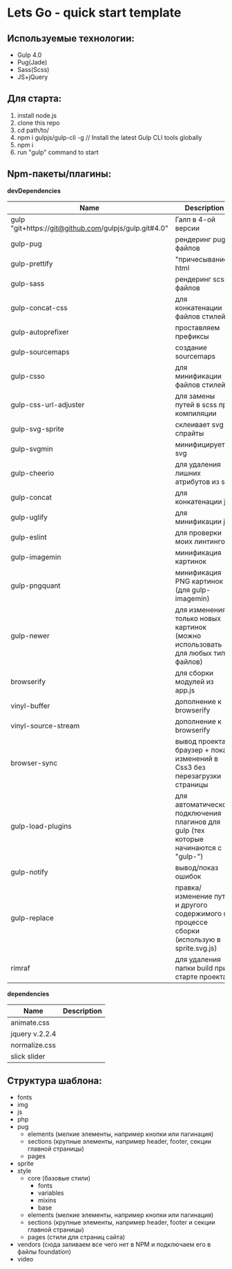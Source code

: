 ﻿# Lets Go - quick start template

## Используемые технологии:
* Gulp 4.0
* Pug(Jade)
* Sass(Scss)
* JS+jQuery

## Для старта:
1. install node.js
2. clone this repo
3. cd path/to/
4. npm i gulpjs/gulp-cli -g  // Install the latest Gulp CLI tools globally
5. npm i
6. run "gulp" command to start

## Npm-пакеты/плагины:

**devDependencies**

Name                                                    | Description
--------------------------------------------------------|----------------------
gulp "git+https://git@github.com/gulpjs/gulp.git#4.0"   | Галп в 4-ой версии
gulp-pug                                                | рендеринг pug-файлов 
gulp-prettify                                           | "причесывание" html
gulp-sass                                               | рендеринг scss-файлов
gulp-concat-css                                         | для конкатенации файлов стилей
gulp-autoprefixer                                       | проставляем префиксы
gulp-sourcemaps                                         | создание sourcemaps
gulp-csso                                               | для минификации файлов стилей
gulp-css-url-adjuster                                   | для замены путей в scss при компиляции
gulp-svg-sprite                                         | склеивает svg в спрайты
gulp-svgmin                                             | минифицирует svg
gulp-cheerio                                            | для удаления лишних атрибутов из svg
gulp-concat                                             | для конкатенации js
gulp-uglify                                             | для минификации js
gulp-eslint                                             | для проверки моих линтингов
gulp-imagemin                                           | минификация картинок
gulp-pngquant                                           | минификация PNG картинок (для gulp-imagemin)
gulp-newer                                              | для изменения только новых картинок (можно использовать для любых типов файлов)
browserify                                              | для сборки модулей из app.js
vinyl-buffer                                            | дополнение к browserify
vinyl-source-stream                                     | дополнение к browserify
browser-sync                                            | вывод проекта в браузер + показ изменений в Css3 без перезагрузки страницы
gulp-load-plugins                                       | для автоматического подключения плагинов для gulp (тех которые начинаются с "gulp-")
gulp-notify                                             | вывод/показ ошибок
gulp-replace                                            | правка/изменение путей и другого содержимого в процессе сборки (использую в sprite.svg.js)
rimraf                                                  | для удаления папки build при старте проекта


**dependencies**

Name             | Description
-----------------|------------
animate.css      |
jquery v.2.2.4   | 
normalize.css    | 
slick slider     | 


## Структура шаблона:
* fonts
* img
* js
* php
* pug
    * elements (мелкие элементы, например кнопки или пагинация)
    * sections (крупные элементы, например header, footer, секции главной страницы)
    * pages
* sprite
* style
  * core (базовые стили)
    * fonts
    * variables
    * mixins
    * base
  * elements (мелкие элементы, например кнопки или пагинация)
  * sections (крупные элементы, например header, footer и секции главной страницы)
  * pages (стили для страниц сайта)
* vendors (сюда заливаем все чего нет в NPM и подключаем его в файлы foundation)
* video

